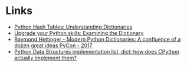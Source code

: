 # Links

* [Python Hash Tables: Understanding Dictionaries](https://medium.com/@bartobri/hash-crash-the-basics-of-hash-tables-bef82a8ea550)
* [Upgrade your Python skills: Examining the Dictionary](https://www.freecodecamp.org/news/exploring-python-internals-the-dictionary-a32c14e73efa/)
* [Raymond Hettinger - Modern Python Dictionaries: A confluence of a dozen great ideas PyCon - 2017](https://www.youtube.com/watch?v=npw4s1QTmPg&ab_channel=PyCon2017)
* [Python Data Structures implementation list, dict: how does CPython actually implement them?](https://www.youtube.com/watch?v=SC8O3nMO5T4&ab_channel=FOSDEM)